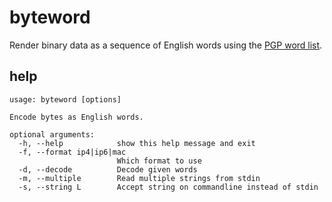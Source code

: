 byteword
========

Render binary data as a sequence of English words using the [PGP word list](http://en.wikipedia.org/wiki/PGP_word_list).

help
----
```
usage: byteword [options]

Encode bytes as English words.

optional arguments:
  -h, --help            show this help message and exit
  -f, --format ip4|ip6|mac
                        Which format to use
  -d, --decode          Decode given words
  -m, --multiple        Read multiple strings from stdin
  -s, --string L        Accept string on commandline instead of stdin
```